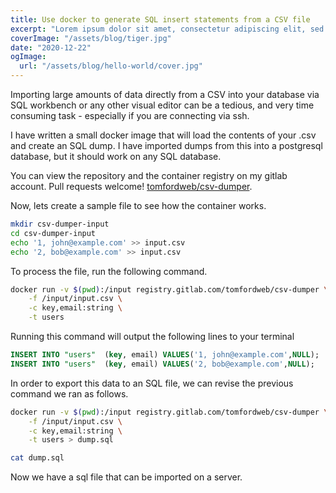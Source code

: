 ```yaml
---
title: Use docker to generate SQL insert statements from a CSV file
excerpt: "Lorem ipsum dolor sit amet, consectetur adipiscing elit, sed do eiusmod tempor incididunt ut labore et dolore magna aliqua. Praesent elementum facilisis leo vel fringilla est ullamcorper eget. At imperdiet dui accumsan sit amet nulla facilities morbi tempus."
coverImage: "/assets/blog/tiger.jpg"
date: "2020-12-22"
ogImage:
  url: "/assets/blog/hello-world/cover.jpg"
---
```


Importing large amounts of data directly from a CSV into your database via SQL workbench or any other visual editor can be a tedious, and very time consuming task - especially if you are connecting via ssh.

I have written a small docker image that will load the contents of your .csv and create an SQL dump. I have imported dumps from this into a postgresql database, but it should work on any SQL database.

You can view the repository and the container registry on my gitlab account. Pull requests welcome! [tomfordweb/csv-dumper](https://github.com/tomfordweb/csv-dumper).

Now, lets create a sample file to see how the container works.

```bash
mkdir csv-dumper-input
cd csv-dumper-input
echo '1, john@example.com' >> input.csv
echo '2, bob@example.com' >> input.csv
```

To process the file, run the following command.

```bash
docker run -v $(pwd):/input registry.gitlab.com/tomfordweb/csv-dumper \
    -f /input/input.csv \
    -c key,email:string \
    -t users
```

Running this command will output the following lines to your terminal

```sql
INSERT INTO "users"  (key, email) VALUES('1, john@example.com',NULL);
INSERT INTO "users"  (key, email) VALUES('2, bob@example.com',NULL);
```

In order to export this data to an SQL file, we can revise the previous command we ran as follows.

```bash
docker run -v $(pwd):/input registry.gitlab.com/tomfordweb/csv-dumper \
    -f /input/input.csv \
    -c key,email:string \
    -t users > dump.sql
```

```bash
cat dump.sql
```

Now we have a sql file that can be imported on a server.
